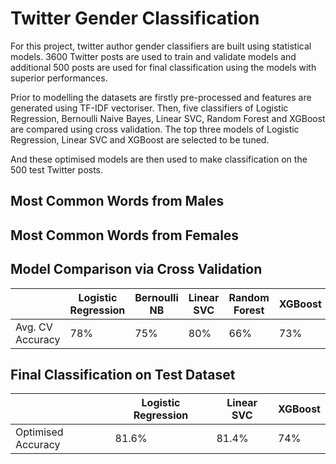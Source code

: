 # Twitter Gender Classification
For this project, twitter author gender classifiers are built using statistical models. 3600 Twitter posts are used to train and validate models and additional 500 posts are used for final classification using the models with superior performances.

Prior to modelling the datasets are firstly pre-processed and features are generated using TF-IDF vectoriser. Then, five classifiers of Logistic Regression, Bernoulli Naive Bayes, Linear SVC, Random Forest and XGBoost are compared using cross validation. The top three models of Logistic Regression, Linear SVC and XGBoost are selected to be tuned.

And these optimised models are then used to make classification on the 500 test Twitter posts.

## Most Common Words from Males
<p align="center"
<img src="" with="500"
</p>

## Most Common Words from Females
<p align="center"
<img src="" with="500"
</p>

## Model Comparison via Cross Validation
||Logistic Regression|Bernoulli NB|Linear SVC|Random Forest|XGBoost|
|-|-|-|-|-|-|
|Avg. CV Accuracy|78%|75%|80%|66%|73%|

## Final Classification on Test Dataset
||Logistic Regression|Linear SVC|XGBoost|
|-|-|-|-|
|Optimised Accuracy|81.6%|81.4%|74%|
